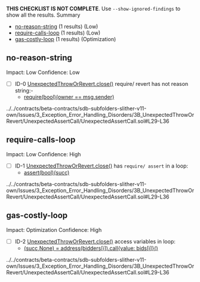 **THIS CHECKLIST IS NOT COMPLETE**. Use `--show-ignored-findings` to show all the results.
Summary
 - [no-reason-string](#no-reason-string) (1 results) (Low)
 - [require-calls-loop](#require-calls-loop) (1 results) (Low)
 - [gas-costly-loop](#gas-costly-loop) (1 results) (Optimization)
## no-reason-string
Impact: Low
Confidence: Low
 - [ ] ID-0
[UnexpectedThrowOrRevert.close()](../../contracts/beta-contracts/sdb-subfolders-slither-v11-own/Issues/3_Exception_Error_Handling_Disorders/3B_UnexpectedThrowOrRevert/UnexpectedAssertCall/UnexpectedAssertCall.sol#L29-L36) require/ revert has not reason string:- 
	- [require(bool)(owner == msg.sender)](../../contracts/beta-contracts/sdb-subfolders-slither-v11-own/Issues/3_Exception_Error_Handling_Disorders/3B_UnexpectedThrowOrRevert/UnexpectedAssertCall/UnexpectedAssertCall.sol#L30)

../../contracts/beta-contracts/sdb-subfolders-slither-v11-own/Issues/3_Exception_Error_Handling_Disorders/3B_UnexpectedThrowOrRevert/UnexpectedAssertCall/UnexpectedAssertCall.sol#L29-L36


## require-calls-loop
Impact: Low
Confidence: High
 - [ ] ID-1
[UnexpectedThrowOrRevert.close()](../../contracts/beta-contracts/sdb-subfolders-slither-v11-own/Issues/3_Exception_Error_Handling_Disorders/3B_UnexpectedThrowOrRevert/UnexpectedAssertCall/UnexpectedAssertCall.sol#L29-L36) has `require/ assert` in a loop: 
	- [assert(bool)(succ)](../../contracts/beta-contracts/sdb-subfolders-slither-v11-own/Issues/3_Exception_Error_Handling_Disorders/3B_UnexpectedThrowOrRevert/UnexpectedAssertCall/UnexpectedAssertCall.sol#L34)

../../contracts/beta-contracts/sdb-subfolders-slither-v11-own/Issues/3_Exception_Error_Handling_Disorders/3B_UnexpectedThrowOrRevert/UnexpectedAssertCall/UnexpectedAssertCall.sol#L29-L36


## gas-costly-loop
Impact: Optimization
Confidence: High
 - [ ] ID-2
[UnexpectedThrowOrRevert.close()](../../contracts/beta-contracts/sdb-subfolders-slither-v11-own/Issues/3_Exception_Error_Handling_Disorders/3B_UnexpectedThrowOrRevert/UnexpectedAssertCall/UnexpectedAssertCall.sol#L29-L36) access variables in loop: 
	- [(succ,None) = address(bidders[i]).call{value: bids[i]}()](../../contracts/beta-contracts/sdb-subfolders-slither-v11-own/Issues/3_Exception_Error_Handling_Disorders/3B_UnexpectedThrowOrRevert/UnexpectedAssertCall/UnexpectedAssertCall.sol#L33)

../../contracts/beta-contracts/sdb-subfolders-slither-v11-own/Issues/3_Exception_Error_Handling_Disorders/3B_UnexpectedThrowOrRevert/UnexpectedAssertCall/UnexpectedAssertCall.sol#L29-L36


